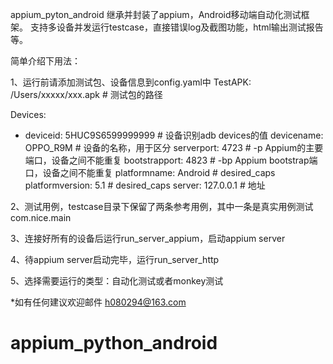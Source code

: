 appium_pyton_android
继承并封装了appium，Android移动端自动化测试框架。
支持多设备并发运行testcase，直接错误log及截图功能，html输出测试报告等。

简单介绍下用法：

1、运行前请添加测试包、设备信息到config.yaml中
TestAPK: /Users/xxxxx/xxx.apk    # 测试包的路径

Devices:
 - deviceid: 5HUC9S6599999999    # 设备识别adb devices的值
   devicename: OPPO_R9M    # 设备的名称，用于区分
   serverport: 4723    # -p Appium的主要端口，设备之间不能重复
   bootstrapport: 4823    # -bp Appium bootstrap端口，设备之间不能重复
   platformname: Android    # desired_caps
   platformversion: 5.1    # desired_caps
   server: 127.0.0.1     # 地址

2、测试用例，testcase目录下保留了两条参考用例，其中一条是真实用例测试com.nice.main
   
3、连接好所有的设备后运行run_server_appium，启动appium server

4、待appium server启动完毕，运行run_server_http

5、选择需要运行的类型：自动化测试或者monkey测试

*如有任何建议欢迎邮件 h080294@163.com










# appium_python_android

